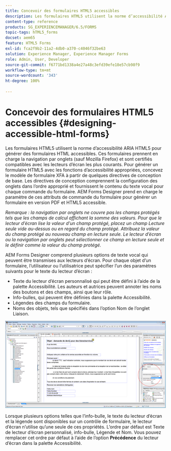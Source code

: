 ```yaml
---
title: Concevoir des formulaires HTML5 accessibles
description: Les formulaires HTML5 utilisent la norme d’accessibilité ARIA HTML5. Ces formulaires prennent en charge la navigation par onglets et sont certifiés compatibles avec les lecteurs d’écran les plus courants.
content-type: reference
products: SG_EXPERIENCEMANAGER/6.5/FORMS
topic-tags: hTML5_forms
docset: aem65
feature: HTML5 Forms
exl-id: fca2f9b2-11a2-4db0-a370-c4046f32be63
solution: Experience Manager, Experience Manager Forms
role: Admin, User, Developer
source-git-commit: f6771bd1338a4e27a48c3efd39efe18e57cb98f9
workflow-type: tm+mt
source-wordcount: '343'
ht-degree: 100%

---
```


# Concevoir des formulaires HTML5 accessibles {#designing-accessible-html-forms}

Les formulaires HTML5 utilisent la norme d’accessibilité ARIA HTML5 pour générer des formulaires HTML accessibles. Ces formulaires prennent en charge la navigation par onglets (sauf Mozilla Firefox) et sont certifiés compatibles avec les lecteurs d’écran les plus courants. Pour générer un formulaire HTML5 avec les fonctions d’accessibilité appropriées, concevez le modèle de formulaire XFA à partir de quelques directives de conception de base. Les directives de conception comprennent la configuration des onglets dans l’ordre approprié et fournissent le contenu du texte vocal pour chaque commande du formulaire. AEM Forms Designer prend en charge le paramètre de ces attributs de commande du formulaire pour générer un formulaire en version PDF et HTML5 accessible.

*Remarque : la navigation par onglets ne couvre pas les champs protégés tels que les champs de calcul affichant la somme des valeurs. Pour que le lecteur d’écran lise la valeur d’un champ protégé, placez un champ Lecture seule vide au-dessus ou en regard du champ protégé. Attribuez la valeur du champ protégé au nouveau champ en lecture seule. Le lecteur d’écran ou la navigation par onglets peut sélectionner ce champ en lecture seule et le définir comme la valeur du champ protégé.*

AEM Forms Designer comprend plusieurs options de texte vocal qui peuvent être transmises aux lecteurs d’écran. Pour chaque objet d’un formulaire, l’utilisateur ou l’utilisatrice peut spécifier l’un des paramètres suivants pour le texte du lecteur d’écran :

* Texte du lecteur d’écran personnalisé qui peut être défini à l’aide de la palette Accessibilité. Les auteurs et autrices peuvent annoter les noms des boutons et des champs, ainsi que leur rôle.
* Info-bulles, qui peuvent être définies dans la palette Accessibilité.
* Légendes des champs du formulaire.
* Noms des objets, tels que spécifiés dans l’option Nom de l’onglet Liaison.

![Accessibilité](assets/accessibility.png)

Lorsque plusieurs options telles que l’info-bulle, le texte du lecteur d’écran et la légende sont disponibles sur un contrôle de formulaire, le lecteur d’écran n’utilise qu’une seule de ces propriétés. L’ordre par défaut est Texte de lecteur d’écran personnalisé, info-bulle, Légende et Nom. Vous pouvez remplacer cet ordre par défaut à l’aide de l’option **Précédence** du lecteur d’écran dans la palette Accessibilité.

